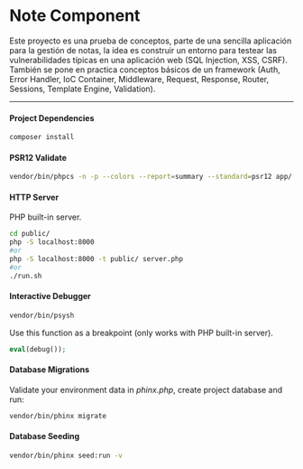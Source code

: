# Note Component

Este proyecto es una prueba de conceptos, parte de una sencilla aplicación para la gestión de notas, la idea es construir un entorno para testear las vulnerabilidades típicas en una aplicación web (SQL Injection, XSS, CSRF). También se pone en practica conceptos básicos de un framework (Auth, Error Handler, IoC Container, Middleware, Request, Response, Router, Sessions, Template Engine, Validation).

---
#### Project Dependencies
```sh
composer install
```
#### PSR12 Validate
```sh
vendor/bin/phpcs -n -p --colors --report=summary --standard=psr12 app/
```
#### HTTP Server
PHP built-in server.
```sh
cd public/
php -S localhost:8000
#or
php -S localhost:8000 -t public/ server.php
#or
./run.sh
```
#### Interactive Debugger
```sh
vendor/bin/psysh
```
Use this function as a breakpoint (only works with PHP built-in server).
```php
eval(debug());
```
#### Database Migrations
Validate your environment data in *phinx.php*, create project database and run:
```sh
vendor/bin/phinx migrate  
```
#### Database Seeding
```sh
vendor/bin/phinx seed:run -v
```
